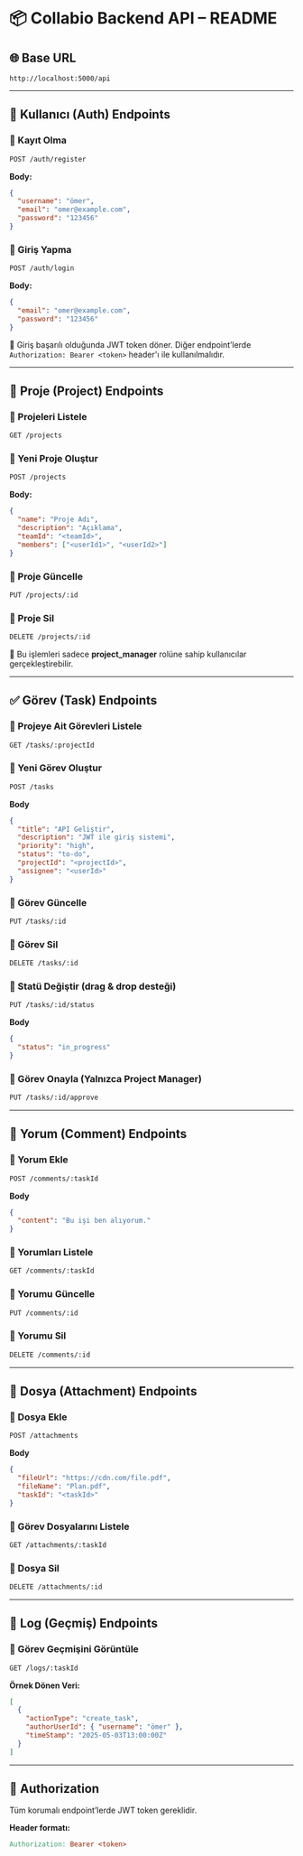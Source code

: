 # 📦 Collabio Backend API – README

## 🌐 Base URL
```http://localhost:5000/api```

---

## 👤 Kullanıcı (Auth) Endpoints

### 🔹 Kayıt Olma
```bash
POST /auth/register
```
**Body:**
```json
{
  "username": "ömer",
  "email": "omer@example.com",
  "password": "123456"
}
```
### 🔹 Giriş Yapma
```bash
POST /auth/login
```
**Body:**
```json
{
  "email": "omer@example.com",
  "password": "123456"
}
```
🔐 Giriş başarılı olduğunda JWT token döner. Diğer endpoint’lerde ``Authorization: Bearer <token>`` header'ı ile kullanılmalıdır.

---

## 📁 Proje (Project) Endpoints

### 🔹 Projeleri Listele
```bash
GET /projects
```

### 🔹 Yeni Proje Oluştur
```bash
POST /projects
```
**Body:**
```json
{
  "name": "Proje Adı",
  "description": "Açıklama",
  "teamId": "<teamId>",
  "members": ["<userId1>", "<userId2>"]
}
```
### 🔹 Proje Güncelle
```bash
PUT /projects/:id
```

### 🔹 Proje Sil
```bash
DELETE /projects/:id
```

🔐 Bu işlemleri sadece **project_manager** rolüne sahip kullanıcılar gerçekleştirebilir.

---

## ✅ Görev (Task) Endpoints

### 🔹 Projeye Ait Görevleri Listele
```bash
GET /tasks/:projectId
```

### 🔹 Yeni Görev Oluştur
```bash
POST /tasks
```
**Body**

```json
{
  "title": "API Geliştir",
  "description": "JWT ile giriş sistemi",
  "priority": "high",
  "status": "to-do",
  "projectId": "<projectId>",
  "assignee": "<userId>"
}
```

### 🔹 Görev Güncelle
```bash
PUT /tasks/:id
```

### 🔹 Görev Sil
```bash
DELETE /tasks/:id
```

### 🔹 Statü Değiştir (drag & drop desteği)
```bash
PUT /tasks/:id/status
```
**Body**
```json
{
  "status": "in_progress"
}
```

### 🔹 Görev Onayla (Yalnızca Project Manager)
```bash
PUT /tasks/:id/approve
```

---

## 💬 Yorum (Comment) Endpoints

### 🔹 Yorum Ekle
```bash
POST /comments/:taskId
```
**Body**
```json
{
  "content": "Bu işi ben alıyorum."
}
```

### 🔹 Yorumları Listele
```bash
GET /comments/:taskId
```

### 🔹 Yorumu Güncelle
```bash
PUT /comments/:id
```

### 🔹 Yorumu Sil
```bash
DELETE /comments/:id
```
---

## 📎 Dosya (Attachment) Endpoints

### 🔹 Dosya Ekle
```bash
POST /attachments
```
**Body**
```json
{
  "fileUrl": "https://cdn.com/file.pdf",
  "fileName": "Plan.pdf",
  "taskId": "<taskId>"
}
```

### 🔹 Görev Dosyalarını Listele
```bash
GET /attachments/:taskId
```

### 🔹 Dosya Sil
```bash
DELETE /attachments/:id
```
---

## 📜 Log (Geçmiş) Endpoints

### 🔹 Görev Geçmişini Görüntüle
```bash
GET /logs/:taskId
```
**Örnek Dönen Veri:**
```json
[
  {
    "actionType": "create_task",
    "authorUserId": { "username": "ömer" },
    "timeStamp": "2025-05-03T13:00:00Z"
  }
]
```
---

## 🔐 Authorization
Tüm korumalı endpoint’lerde JWT token gereklidir.

**Header formatı:**
```makefile
Authorization: Bearer <token>
```
